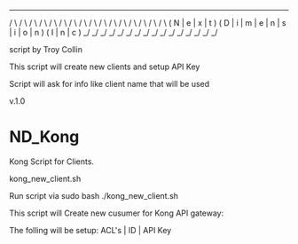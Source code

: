  _   _   _   _     _   _   _   _   _   _   _   _   _     _   _   _  
/ \ / \ / \ / \   / \ / \ / \ / \ / \ / \ / \ / \ / \   / \ / \ / \ 
( N | e | x | t ) ( D | i | m | e | n | s | i | o | n ) ( I | n | c )
 \_/ \_/ \_/ \_/   \_/ \_/ \_/ \_/ \_/ \_/ \_/ \_/ \_/   \_/ \_/ \_/ 

script by Troy Collin

This script will create new clients and setup API Key

Script will ask for info like client name that will be used

v.1.0

# ND_Kong
Kong Script for Clients.

kong_new_client.sh

Run script via sudo bash ./kong_new_client.sh 

This script will Create new cusumer for Kong API gateway:

The folling will be setup:
ACL's | ID | API Key

